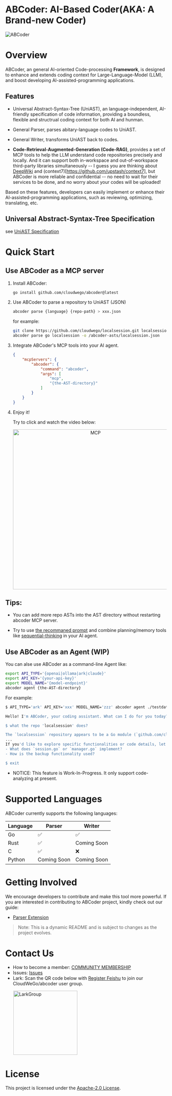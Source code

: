 # ABCoder: AI-Based Coder(AKA: A Brand-new Coder)

![ABCoder](images/ABCoder.png)

# Overview
ABCoder, an general AI-oriented Code-processing **Framework**, is designed to enhance and extends coding context for Large-Language-Model (LLM), and boost developing AI-assisted-programming applications. 


## Features

- Universal Abstract-Syntax-Tree (UniAST), an language-independent, AI-friendly specification of code information, providing a boundless, flexible and structrual coding context for both AI and hunman.
  
- General Parser, parses abitary-language codes to UniAST.

- General Writer, transforms UniAST back to codes.

- **Code-Retrieval-Augmented-Generation (Code-RAG)**, provides a set of MCP tools to help the LLM understand code repositories precisely and locally. And it can support both in-workspace and out-of-workspace third-party libraries simultaneously -- I guess you are thinking about [DeepWiki](https://deepwiki.org) and (context7)[https://github.com/upstash/context7], but ABCoder is more reliable and confidential -- no need to wait for their services to be done, and no worry about your codes will be uploaded! 

Based on these features, developers can easily implement or enhance their AI-assisted-programming applications, such as reviewing, optimizing, translating, etc.


## Universal Abstract-Syntax-Tree Specification

see [UniAST Specification](docs/uniast-zh.md)


# Quick Start

## Use ABCoder as a MCP server

1. Install ABCoder:

    ```bash
    go install github.com/cloudwego/abcoder@latest
    ```

2. Use ABCoder to parse a repository to UniAST (JSON)

    ```bash
    abcoder parse {language} {repo-path} > xxx.json
    ```

    for example:

    ```bash
    git clone https://github.com/cloudwego/localsession.git localsession
    abcoder parse go localsession -o /abcoder-asts/localsession.json
    ```

3. Integrate ABCoder's MCP tools into your AI agent.

    ```json
    {
        "mcpServers": {
            "abcoder": {
                "command": "abcoder",
                "args": [
                    "mcp",
                    "{the-AST-directory}"
                ]
            }
        }
    }
    ```


4. Enjoy it!
   
   Try to click and watch the video below:

   <div align="center">
   
   [<img src="images/abcoder-hertz-trae.png" alt="MCP" width="500"/>](https://www.bilibili.com/video/BV14ggJzCEnK)
   
   </div>

    
## Tips:
    
- You can add more repo ASTs into the AST directory without restarting abcoder MCP server.
    
- Try to use [the recommaned prompt](llm/prompt/analyzer.md) and combine planning/memory tools like [sequential-thinking](https://github.com/modelcontextprotocol/servers/tree/main/src/sequentialthinking) in your AI agent.


## Use ABCoder as an Agent (WIP)

You can alse use ABCoder as a command-line Agent like:

```bash
export API_TYPE='{openai|ollama|ark|claude}' 
export API_KEY='{your-api-key}' 
export MODEL_NAME='{model-endpoint}' 
abcoder agent {the-AST-directory}
```
For example:

```bash
$ API_TYPE='ark' API_KEY='xxx' MODEL_NAME='zzz' abcoder agent ./testdata/asts

Hello! I'm ABCoder, your coding assistant. What can I do for you today?

$ what the repo 'localsession' does?

The `localsession` repository appears to be a Go module (`github.com/cloudwego/localsession`) that provides functionality related to managing local sessions. Here's a breakdown of its structure and purpose:
...
If you'd like to explore specific functionalities or code details, let me know, and I can dive deeper into the relevant files or nodes. For example:
- What does `session.go` or `manager.go` implement?
- How is the backup functionality used?

$ exit
```

- NOTICE: This feature is Work-In-Progress. It only support code-analyzing at present.


# Supported Languages

ABCoder currently supports the following languages:

| Language | Parser      | Writer      |
| -------- | ----------- | ----------- |
| Go       | ✅           | ✅           |
| Rust     | ✅           | Coming Soon |
| C        | ✅           | ❌           |
| Python   | Coming Soon | Coming Soon |


# Getting Involved

We encourage developers to contribute and make this tool more powerful. If you are interested in contributing to ABCoder
project, kindly check out our guide:
- [Parser Extension](docs/parser-zh.md)

> Note: This is a dynamic README and is subject to changes as the project evolves.


# Contact Us
- How to become a member: [COMMUNITY MEMBERSHIP](https://github.com/cloudwego/community/blob/main/COMMUNITY_MEMBERSHIP.md)
- Issues: [Issues](https://github.com/cloudwego/abcoder/issues)
- Lark: Scan the QR code below with [Register Feishu](https://www.feishu.cn/en/) to join our CloudWeGo/abcoder user group.

&ensp;&ensp;&ensp; <img src="images/lark_group_zh.png" alt="LarkGroup" width="200"/>


# License
This project is licensed under the [Apache-2.0 License](LICENSE-APACHE).
